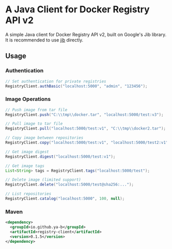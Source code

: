 # A Java Client for Docker Registry API v2

A simple Java client for Docker Registry API v2, built on Google's Jib library.
It is recommended to use [jib](https://github.com/GoogleContainerTools/jib/tree/master/jib-core) directly.

## Usage

### Authentication
```java
// Set authentication for private registries
RegistryClient.authBasic("localhost:5000", "admin", "123456");

```

### Image Operations
```java
// Push image from tar file
RegistryClient.push("C:\\tmp\\docker.tar", "localhost:5000/test:v3");

// Pull image to tar file
RegistryClient.pull("localhost:5000/test:v1", "C:\\tmp\\docker2.tar");

// Copy image between repositories
RegistryClient.copy("localhost:5000/test:v1", "localhost:5000/test2:v1");

// Get image digest
RegistryClient.digest("localhost:5000/test:v1");

// Get image tags
List<String> tags = RegistryClient.tags("localhost:5000/test");

// Delete image (limited support)
RegistryClient.delete("localhost:5000/test@sha256:...");

// List repositories
RegistryClient.catalog("localhost:5000", 100, null);
```


### Maven
```xml
<dependency>
  <groupId>io.github.ya-b</groupId>
  <artifactId>registry-client</artifactId>
  <version>0.1.5</version>
</dependency>
```
